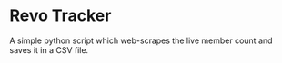 # Revo Tracker

A simple python script which web-scrapes the live member count and saves it in a CSV file. 
